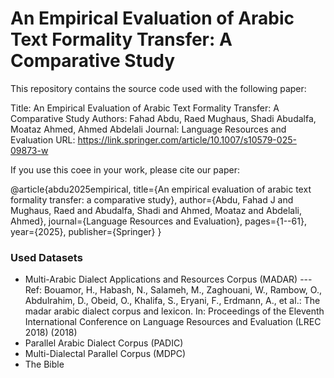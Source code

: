 # An Empirical Evaluation of Arabic Text Formality Transfer: A Comparative Study

This repository contains the source code used with the following paper:

Title: An Empirical Evaluation of Arabic Text Formality Transfer: A Comparative Study
Authors: Fahad Abdu, Raed Mughaus, Shadi Abudalfa, Moataz Ahmed, Ahmed Abdelali
Journal: Language Resources and Evaluation
URL: https://link.springer.com/article/10.1007/s10579-025-09873-w

If you use this coee in your work, please cite our paper:

@article{abdu2025empirical,
  title={An empirical evaluation of arabic text formality transfer: a comparative study},
  author={Abdu, Fahad J and Mughaus, Raed and Abudalfa, Shadi and Ahmed, Moataz and Abdelali, Ahmed},
  journal={Language Resources and Evaluation},
  pages={1--61},
  year={2025},
  publisher={Springer}
}

### Used Datasets

- Multi-Arabic Dialect Applications and Resources Corpus (MADAR) --- Ref: 
Bouamor, H., Habash, N., Salameh, M., Zaghouani, W., Rambow, O., Abdulrahim, D., Obeid, O., Khalifa, S., Eryani, F., Erdmann, A., et al.: The madar arabic dialect corpus and lexicon. In: Proceedings of the Eleventh International Conference on Language Resources and Evaluation (LREC 2018) (2018)
- Parallel Arabic Dialect Corpus (PADIC)
- Multi-Dialectal Parallel Corpus (MDPC)
- The Bible

